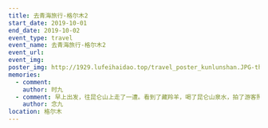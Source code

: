 ```yaml
---
title: 去青海旅行-格尔木2
start_date: 2019-10-01
end_date: 2019-10-02
event_type: travel
event_name: 去青海旅行-格尔木2
event_url: 
event_img: 
poster_img: http://1929.lufeihaidao.top/travel_poster_kunlunshan.JPG-thumbnail600 
memories:
  - comment: 
    author: 时九
  - comment: 早上出发，往昆仑山上走了一遭。看到了藏羚羊，喝了昆仑山泉水，拍了游客照。是最喜欢的其中一天。
    author: 念九
location: 格尔木
---
```

